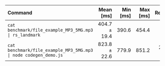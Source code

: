 | Command | Mean [ms] | Min [ms] | Max [ms] | Relative |
|:---|---:|---:|---:|---:|
| `cat benchmark/file_example_MP3_5MG.mp3 \| rs_landmark` | 404.7 ± 19.4 | 390.6 | 454.4 | 1.00 |
| `cat benchmark/file_example_MP3_5MG.mp3 \| node codegen_demo.js` | 823.8 ± 22.6 | 779.9 | 851.2 | 2.04 ± 0.11 |
